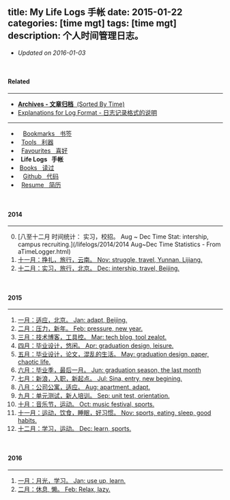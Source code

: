 title: My Life Logs 手帐
date: 2015-01-22
categories: [time mgt]
tags: [time mgt]
description: 个人时间管理日志。
---

- *Updated on 2016-01-03*
<br/>

#### Related
---
- [**Archives - 文章归档**&nbsp; (Sorted By Time)](/archives/)
- [Explanations for Log Format - 日志记录格式的说明](/think/time_mgt/)
---
- <i class="fa fa-bookmark-o">&nbsp;</i> &nbsp;[Bookmarks &nbsp; 书签](/bookmarks)
- <i class="fa fa-gears">&nbsp;</i> [Tools &nbsp; 利器](/tools)
- <i class="fa fa-heart-o">&nbsp;</i> [Favourites &nbsp; 喜好](/favourites)
- **<i class="fa fa-calendar">&nbsp;</i> Life Logs &nbsp; 手帐**
- <span class="val_pos icon-douban"> &nbsp;[Books &nbsp; 读过](http://book.douban.com/people/IceHeGZ/collect?sort=rating&start=0&mode=grid&tags_sort=count)
- <i class="fa fa-github">&nbsp;</i> &nbsp;[Github &nbsp; 代码](http://github.com/IceHe)
- <i class="fa fa-file-text-o">&nbsp;</i> [Resume &nbsp; 简历](/resume)

<br/>

#### 2014
---
0. [八至十二月 时间统计： 实习，校招。 Aug ~ Dec Time Stat: intership, campus recruiting.](/lifelogs/2014/2014 Aug~Dec Time Statistics - From aTimeLogger.html)
11. [十一月：挣扎，旅行，云南。 Nov: struggle, travel, Yunnan, Lijiang.](/lifelogs/2014/11/index.html)
12. [十二月：实习，旅行，北京。 Dec: intership, travel, Beijing.](/lifelogs/2014/12/index.html)

<br/>

#### 2015
---
1. [一月：适应，北京。 Jan: adapt, Beijing.](/lifelogs/2015/01/index.html)
2. [二月：压力，新年。 Feb: pressure, new year.](/lifelogs/2015/02/index.html)
3. [三月：技术博客，工具控。 Mar: tech blog, tool zealot.](/lifelogs/2015/03/index.html)
4. [四月：毕业设计，悠闲。 Apr: graduation design, leisure.](/lifelogs/2015/04/index.html)
5. [五月：毕业设计，论文，混乱的生活。 May: graduation design, paper, chaotic life.](/lifelogs/2015/05/index.html)
6. [六月：毕业季，最后一月。 Jun: graduation season, the last month](/lifelogs/2015/06/index.html)
7. [七月：新浪，入职，新起点。 Jul: Sina, entry, new begining.](/lifelogs/2015/07/index.html)
8. [八月：公司公寓，适应。 Aug: apartment, adapt.](/lifelogs/2015/08/index.html)
9. [九月：单元测试，新人培训。 Sep: unit test, orientation.](/lifelogs/2015/09/index.html)
10. [十月：音乐节，运动。 Oct: music festival, sports.](/lifelogs/2015/10/index.html)
11. [十一月：运动，饮食，睡眠，好习惯。 Nov: sports, eating, sleep, good habits.](/lifelogs/2015/11/index.html)
12. [十二月：学习，运动。 Dec: learn, sports.](/lifelogs/2015/12/index.html)

<br/>

#### 2016
---
1. [一月：月光，学习。 Jan: use up, learn.](/lifelogs/2016/01/index.html)
2. [二月：休息, 懒。 Feb: Relax, lazy.](/lifelogs/2016/02/index.html)
